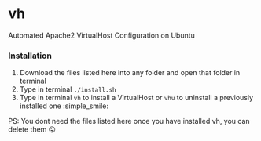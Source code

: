# vh
Automated Apache2 VirtualHost Configuration on Ubuntu

### Installation
1. Download the files listed here into any folder and open that folder in terminal
2. Type in terminal `./install.sh `
3. Type in terminal `vh` to install a VirtualHost or `vhu` to uninstall a previously installed one :simple_smile:

PS: You dont need the files listed here once you have installed vh, you can delete them :stuck_out_tongue:
